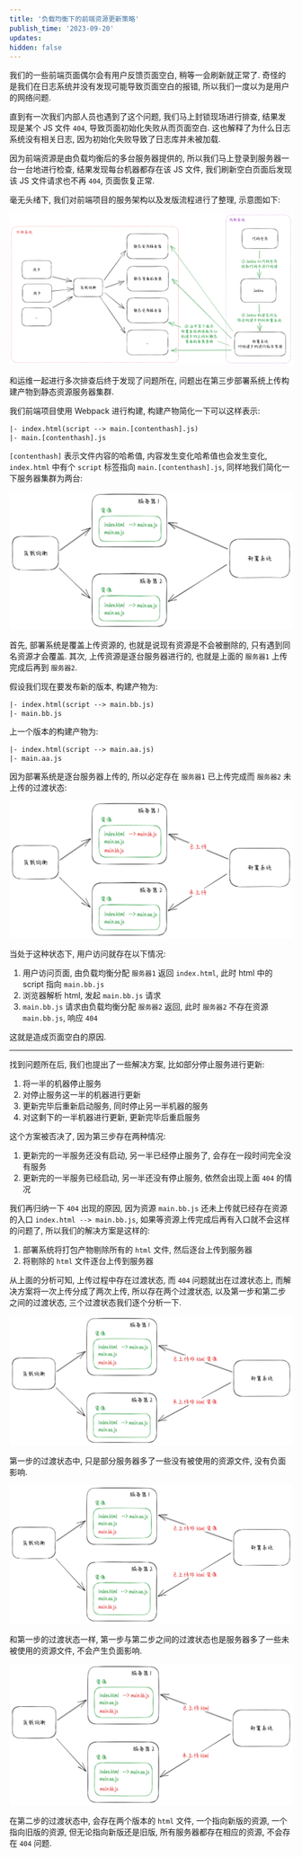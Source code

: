 ```yaml
---
title: '负载均衡下的前端资源更新策略'
publish_time: '2023-09-20'
updates:
hidden: false
---
```


我们的一些前端页面偶尔会有用户反馈页面空白, 稍等一会刷新就正常了.
奇怪的是我们在日志系统并没有发现可能导致页面空白的报错, 所以我们一度以为是用户的网络问题.

直到有一次我们内部人员也遇到了这个问题, 我们马上封锁现场进行排查, 结果发现是某个 JS 文件 `404`, 导致页面初始化失败从而页面空白.
这也解释了为什么日志系统没有相关日志, 因为初始化失败导致了日志库并未被加载.

因为前端资源是由负载均衡后的多台服务器提供的, 所以我们马上登录到服务器一台一台地进行检查, 结果发现每台机器都存在该 JS 文件, 我们刷新空白页面后发现该 JS 文件请求也不再 `404`, 页面恢复正常.

毫无头绪下, 我们对前端项目的服务架构以及发版流程进行了整理, 示意图如下:

![前端项目的服务架构以及发版流程](./structure.png)

和运维一起进行多次排查后终于发现了问题所在, 问题出在第三步部署系统上传构建产物到静态资源服务器集群.

我们前端项目使用 Webpack 进行构建, 构建产物简化一下可以这样表示:

```
|- index.html(script --> main.[contenthash].js)
|- main.[contenthash].js
```

`[contenthash]` 表示文件内容的哈希值, 内容发生变化哈希值也会发生变化, `index.html` 中有个 `script` 标签指向 `main.[contenthash].js`, 同样地我们简化一下服务器集群为两台:

![简化后的架构](./struture_2.png)

首先, 部署系统是覆盖上传资源的, 也就是说现有资源是不会被删除的, 只有遇到同名资源才会覆盖.
其次, 上传资源是逐台服务器进行的, 也就是上面的 `服务器1` 上传完成后再到 `服务器2`.

假设我们现在要发布新的版本, 构建产物为:

```
|- index.html(script --> main.bb.js)
|- main.bb.js
```

上一个版本的构建产物为:

```
|- index.html(script --> main.aa.js)
|- main.aa.js
```

因为部署系统是逐台服务器上传的, 所以必定存在 `服务器1` 已上传完成而 `服务器2` 未上传的过渡状态:

![部分上传完成的状态](./error_status.png)

当处于这种状态下, 用户访问就存在以下情况:

1. 用户访问页面, 由负载均衡分配 `服务器1` 返回 `index.html`, 此时 html 中的 script 指向 `main.bb.js`
2. 浏览器解析 html, 发起 `main.bb.js` 请求
3. `main.bb.js` 请求由负载均衡分配 `服务器2` 返回, 此时 `服务器2` 不存在资源 `main.bb.js`, 响应 `404`

这就是造成页面空白的原因.

---

找到问题所在后, 我们也提出了一些解决方案, 比如部分停止服务进行更新:

1. 将一半的机器停止服务
2. 对停止服务这一半的机器进行更新
3. 更新完毕后重新启动服务, 同时停止另一半机器的服务
4. 对这剩下的一半机器进行更新, 更新完毕后重启服务

这个方案被否决了, 因为第三步存在两种情况:

1. 更新完的一半服务还没有启动, 另一半已经停止服务了, 会存在一段时间完全没有服务
2. 更新完的一半服务已经启动, 另一半还没有停止服务, 依然会出现上面 `404` 的情况

我们再归纳一下 `404` 出现的原因, 因为资源 `main.bb.js` 还未上传就已经存在资源的入口 `index.html --> main.bb.js`, 如果等资源上传完成后再有入口就不会这样的问题了, 所以我们的解决方案是这样的:

1. 部署系统将打包产物剔除所有的 `html` 文件, 然后逐台上传到服务器
2. 将剔除的 `html` 文件逐台上传到服务器

从上面的分析可知, 上传过程中存在过渡状态, 而 `404` 问题就出在过渡状态上, 而解决方案将一次上传分成了两次上传, 所以存在两个过渡状态, 以及第一步和第二步之间的过渡状态, 三个过渡状态我们逐个分析一下.

![第一步的过渡状态](./transition_1.png)

第一步的过渡状态中, 只是部分服务器多了一些没有被使用的资源文件, 没有负面影响.

![第一步与第二步之间的过渡状态](./transition_2.png)

和第一步的过渡状态一样, 第一步与第二步之间的过渡状态也是服务器多了一些未被使用的资源文件, 不会产生负面影响.

![第二步的过渡状态](./transition_3.png)

在第二步的过渡状态中, 会存在两个版本的 `html` 文件, 一个指向新版的资源, 一个指向旧版的资源, 但无论指向新版还是旧版, 所有服务器都存在相应的资源, 不会存在 `404` 问题.
